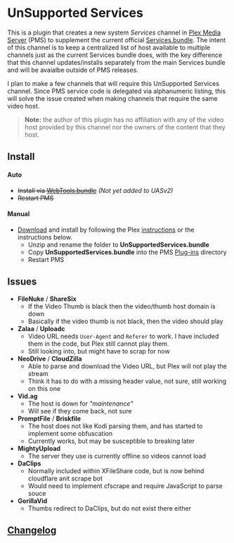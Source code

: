 UnSupported Services
====================

This is a plugin that creates a new system _Services_ channel in [Plex Media Server](https://plex.tv/) (PMS) to supplement the current official [Services.bundle](https://github.com/plexinc-plugins/Services.bundle).  The intent of this channel is to keep a centralized list of host available to multiple channels just as the current Services bundle does, with the key difference that this channel updates/installs separately from the main Services bundle and will be avaialbe outside of PMS releases.

I plan to make a few channels that will require this UnSupported Services channel.  Since PMS service code is delegated via alphanumeric listing, this will solve the issue created when making channels that require the same video host.

> **Note:** the author of this plugin has no affiliation with any of the video host provided by this channel nor the owners of the content that they host.

## Install

#### Auto
- ~~Install via [WebTools.bundle](https://github.com/dagalufh/WebTools.bundle)~~  _(Not yet added to UASv2)_
- ~~Restart PMS~~

#### Manual

- [Download](https://github.com/Twoure/UnSupportedServices.bundle/archive/master.zip) and install by following the Plex [instructions](https://support.plex.tv/hc/en-us/articles/201187656-How-do-I-manually-install-a-channel-) or the instructions below.
  - Unzip and rename the folder to **UnSupportedServices.bundle**
  - Copy **UnSupportedServices.bundle** into the PMS [Plug-ins](https://support.plex.tv/hc/en-us/articles/201106098-How-do-I-find-the-Plug-Ins-folder-) directory
  - Restart PMS

## Issues

- **FileNuke** / **ShareSix**
  - If the Video Thumb is black then the video/thumb host domain is down
  - Basically if the video thumb is not black, then the video should play
- **Zalaa** / **Uploadc**
  - Video URL needs `User-Agent` and `Referer` to work.  I have included them in the code, but Plex still cannot play them.
  - Still looking into, but might have to scrap for now
- **NeoDrive** / **CloudZilla**
  - Able to parse and download the Video URL, but Plex will not play the stream
  - Think it has to do with a missing header value, not sure, still working on this one
- **Vid.ag**
  - The host is down for _"maintenance"_
  - Will see if they come back, not sure
- **PromptFile** / **Briskfile**
  - The host does not like Kodi parsing them, and has started to implement some obfuscation
  - Currently works, but may be susceptible to breaking later
- **MightyUpload**
  - The server they use is currently offline so videos cannot load
- **DaClips**
  - Normally included within XFileShare code, but is now behind cloudflare anit scrape bot
  - Would need to implement cfscrape and require JavaScript to parse souce
- **GorillaVid**
  - Thumbs redirect to DaClips, but do not exist there either

## [Changelog](Changelog.md#changelog)
